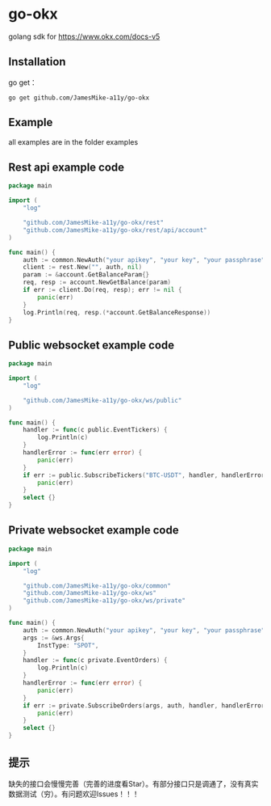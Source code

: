 # go-okx
golang sdk for https://www.okx.com/docs-v5

## Installation

go get：
```shell
go get github.com/JamesMike-a11y/go-okx
```

## Example
all examples are in the folder examples

## Rest api example code
```go
package main

import (
	"log"

	"github.com/JamesMike-a11y/go-okx/rest"
	"github.com/JamesMike-a11y/go-okx/rest/api/account"
)

func main() {
	auth := common.NewAuth("your apikey", "your key", "your passphrase", false)
	client := rest.New("", auth, nil)
	param := &account.GetBalanceParam{}
	req, resp := account.NewGetBalance(param)
	if err := client.Do(req, resp); err != nil {
		panic(err)
	}
	log.Println(req, resp.(*account.GetBalanceResponse))
}
```

## Public websocket example code
```go
package main

import (
	"log"

	"github.com/JamesMike-a11y/go-okx/ws/public"
)

func main() {
	handler := func(c public.EventTickers) {
		log.Println(c)
	}
	handlerError := func(err error) {
		panic(err)
	}
	if err := public.SubscribeTickers("BTC-USDT", handler, handlerError, false); err != nil {
		panic(err)
	}
	select {}
}
```

## Private websocket example code
```go
package main

import (
	"log"

	"github.com/JamesMike-a11y/go-okx/common"
	"github.com/JamesMike-a11y/go-okx/ws"
	"github.com/JamesMike-a11y/go-okx/ws/private"
)

func main() {
	auth := common.NewAuth("your apikey", "your key", "your passphrase", false)
	args := &ws.Args{
		InstType: "SPOT",
	}
	handler := func(c private.EventOrders) {
		log.Println(c)
	}
	handlerError := func(err error) {
		panic(err)
	}
	if err := private.SubscribeOrders(args, auth, handler, handlerError); err != nil {
		panic(err)
	}
	select {}
}
```

## 提示
缺失的接口会慢慢完善（完善的进度看Star）。有部分接口只是调通了，没有真实数据测试（穷）。有问题欢迎Issues！！！